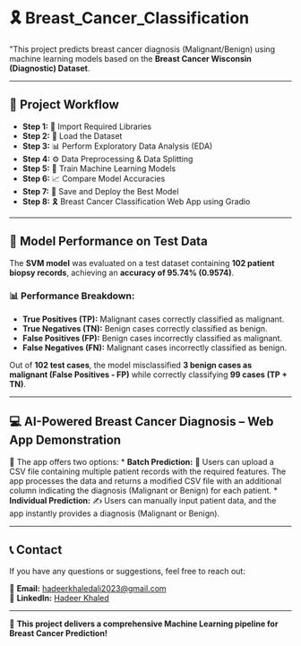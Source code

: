 # 🎗️ Breast_Cancer_Classification
"This project predicts breast cancer diagnosis (Malignant/Benign) using machine learning models based on the **Breast Cancer Wisconsin (Diagnostic) Dataset**.

---

## 📑 Project Workflow
- **Step 1:** 📂 Import Required Libraries
- **Step 2:** 📂 Load the Dataset  
- **Step 3:** 📊 Perform Exploratory Data Analysis (EDA)  
- **Step 4:** ⚙️ Data Preprocessing  & Data Splitting  
- **Step 5:** 🤖 Train Machine Learning Models  
- **Step 6:** 📈 Compare Model Accuracies  
- **Step 7:** 💾 Save and Deploy the Best Model  
- **Step 8:** 🎗️ Breast Cancer Classification Web App using Gradio 

---
## 🔬 Model Performance on Test Data

The **SVM model** was evaluated on a test dataset containing **102 patient biopsy records**, achieving an **accuracy of 95.74% (0.9574)**.

### 📊 Performance Breakdown:
- **True Positives (TP):** Malignant cases correctly classified as malignant.  
- **True Negatives (TN):** Benign cases correctly classified as benign.  
- **False Positives (FP):** Benign cases incorrectly classified as malignant.  
- **False Negatives (FN):** Malignant cases incorrectly classified as benign.  

Out of **102 test cases**, the model misclassified **3 benign cases as malignant (False Positives - FP)** while correctly classifying **99 cases (TP + TN)**.

---
## 💻 AI-Powered Breast Cancer Diagnosis – Web App Demonstration

 🔹 The app offers two options:
    * **Batch Prediction:** 📂 Users can upload a CSV file containing multiple patient records with the required features. The app processes the data and returns a modified CSV file with an additional column indicating the diagnosis (Malignant or Benign) for each patient.
    * **Individual Prediction:** ✍️ Users can manually input patient data, and the app instantly provides a diagnosis (Malignant or Benign).

---
## 📞 Contact  
If you have any questions or suggestions, feel free to reach out:  

📧 **Email:** hadeerkhaledali2023@gmail.com  
🔗 **LinkedIn:** [Hadeer Khaled](https://www.linkedin.com/in/hadeer-khaled-b18050210)  

---

🚀 **This project delivers a comprehensive Machine Learning pipeline for Breast Cancer Prediction!**  
